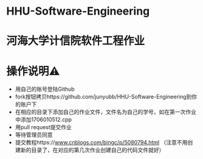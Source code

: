 # HHU-Software-Engineering
# 河海大学计信院软件工程作业

# 操作说明⚠️
 - 用自己的账号登陆Github
 - fork按钮拷贝https://github.com/junyubb/HHU-Software-Engineering到你的账户下
 - 在相应的目录下添加自己的作业文件，文件名为自己的学号，如在第一次作业中添加1706010512.cpp
 - 用pull request提交作业
 - 等待管理员同意
 - 提交教程https://www.cnblogs.com/bingc/p/5080794.html （注意不用创建新的目录了，在对应的第几次作业创建自己的代码文件就好）
